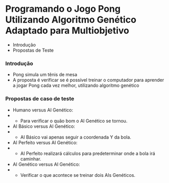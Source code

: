 # Programando o Jogo Pong Utilizando Algoritmo Genético Adaptado para Multiobjetivo #

* Introdução
* Propostas de Teste

### Introdução ###

* Pong simula um tênis de mesa
* A proposta é verificar se é possível treinar o computador para aprender a jogar Pong cada vez melhor, utilizando algoritmo genético

### Propostas de caso de teste ###

* Humano versus AI Genético:
* *  Para verificar o quão bom o AI Genético se tornou.
* AI Básico versus AI Genético:
* * AI Básico vai apenas seguir a coordenada Y da bola.
* AI Perfeito versus AI Genético:
* * AI Perfeito realizará cálculos para predeterminar onde a bola irá caminhar.
* AI Genético versus AI Genético:
* * Verificar o que acontece se treinar dois AIs Genéticos.